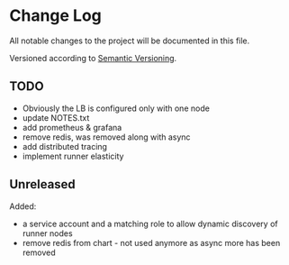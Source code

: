 Change Log
=========

All notable changes to the project will be documented in this file.

Versioned according to [Semantic Versioning](http://semver.org/).

## TODO

- Obviously the LB is configured only with one node
- update NOTES.txt
- add prometheus & grafana
- remove redis, was removed along with async
- add distributed tracing
- implement runner elasticity

## Unreleased

Added:

* a service account and a matching role to allow dynamic discovery of runner nodes
* remove redis from chart - not used anymore as async more has been removed
